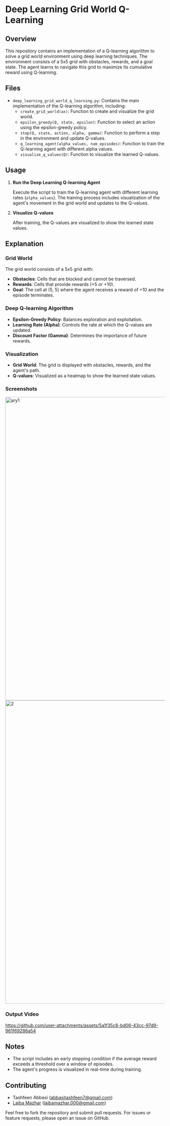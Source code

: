 # Deep Learning Grid World Q-Learning

## Overview

This repository contains an implementation of a Q-learning algorithm to solve a grid world environment using deep learning techniques. The environment consists of a 5x5 grid with obstacles, rewards, and a goal state. The agent learns to navigate this grid to maximize its cumulative reward using Q-learning.

## Files

- `deep_learning_grid_world_q_learning.py`: Contains the main implementation of the Q-learning algorithm, including:
  - `create_grid_world(ax)`: Function to create and visualize the grid world.
  - `epsilon_greedy(Q, state, epsilon)`: Function to select an action using the epsilon-greedy policy.
  - `step(Q, state, action, alpha, gamma)`: Function to perform a step in the environment and update Q-values.
  - `q_learning_agent(alpha_values, num_episodes)`: Function to train the Q-learning agent with different alpha values.
  - `visualize_q_values(Q)`: Function to visualize the learned Q-values.

## Usage

1. **Run the Deep Learning Q-learning Agent**

   Execute the script to train the Q-learning agent with different learning rates (`alpha_values`). The training process includes visualization of the agent's movement in the grid world and updates to the Q-values.
   

3. **Visualize Q-values**

   After training, the Q-values are visualized to show the learned state values.

## Explanation

### Grid World

The grid world consists of a 5x5 grid with:
- **Obstacles**: Cells that are blocked and cannot be traversed.
- **Rewards**: Cells that provide rewards (+5 or +10).
- **Goal**: The cell at (5, 5) where the agent receives a reward of +10 and the episode terminates.

### Deep Q-learning Algorithm

- **Epsilon-Greedy Policy**: Balances exploration and exploitation.
- **Learning Rate (Alpha)**: Controls the rate at which the Q-values are updated.
- **Discount Factor (Gamma)**: Determines the importance of future rewards.

### Visualization

- **Grid World**: The grid is displayed with obstacles, rewards, and the agent's path.
- **Q-values**: Visualized as a heatmap to show the learned state values.

### Screenshots

<img width="959" alt="ary1" src="https://github.com/user-attachments/assets/6d36f435-46f1-45e9-8215-321e7c8f54f6">

<img width="959" alt="2" src="https://github.com/user-attachments/assets/84de75c9-0418-42ed-a056-ce748fea0374">

### Output Video

https://github.com/user-attachments/assets/5a1f35c8-bd06-43cc-97d9-961f69286a54

## Notes

- The script includes an early stopping condition if the average reward exceeds a threshold over a window of episodes.
- The agent's progress is visualized in real-time during training.

## Contributing

- Tashfeen Abbasi (abbasitashfeen7@gmail.com)
- [Laiba Mazhar](https://github.com/laiba-mazhar) (laibamazhar.000@gmail.com)

Feel free to fork the repository and submit pull requests. For issues or feature requests, please open an issue on GitHub.
